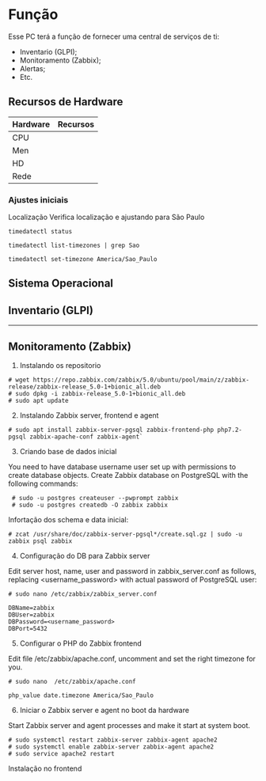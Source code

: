 # Função 
Esse PC terá a função de fornecer uma central de serviços de ti:
* Inventario (GLPI);
* Monitoramento (Zabbix);
* Alertas;
* Etc.

## Recursos de Hardware

Hardware | Recursos
---------|-----------
CPU | 
Men|
HD|
Rede|

### Ajustes iniciais 
 Localização
 Verifica localização e ajustando para São Paulo

`timedatectl status`

`timedatectl list-timezones | grep Sao`

`timedatectl set-timezone America/Sao_Paulo`



## Sistema Operacional 

## Inventario (GLPI)


***
## Monitoramento (Zabbix)

1. Instalando os repositorio

~~~~Shell
# wget https://repo.zabbix.com/zabbix/5.0/ubuntu/pool/main/z/zabbix-release/zabbix-release_5.0-1+bionic_all.deb
# sudo dpkg -i zabbix-release_5.0-1+bionic_all.deb
# sudo apt update
~~~~

2. Instalando Zabbix server, frontend e agent

~~~~shell
# sudo apt install zabbix-server-pgsql zabbix-frontend-php php7.2-pgsql zabbix-apache-conf zabbix-agent`
~~~~

3. Criando base de dados inicial

You need to have database username user set up with permissions to create database objects.
Create Zabbix database on PostgreSQL with the following commands:

~~~~console
 # sudo -u postgres createuser --pwprompt zabbix
 # sudo -u postgres createdb -O zabbix zabbix
~~~~

Infortação dos schema e data inicial:

~~~~shell
# zcat /usr/share/doc/zabbix-server-pgsql*/create.sql.gz | sudo -u zabbix psql zabbix
~~~~
4. Configuração do DB para Zabbix server

Edit server host, name, user and password in zabbix_server.conf as follows, replacing <username_password> with actual password of PostgreSQL user:

~~~~shell
# sudo nano /etc/zabbix/zabbix_server.conf
~~~~
~~~~
DBName=zabbix
DBUser=zabbix
DBPassword=<username_password>
DBPort=5432
~~~~
5. Configurar o PHP do Zabbix frontend

Edit file /etc/zabbix/apache.conf, uncomment and set the right timezone for you.

~~~~shell
# sudo nano  /etc/zabbix/apache.conf
~~~~
~~~~
php_value date.timezone America/Sao_Paulo
~~~~

6. Iniciar o Zabbix server e agent no boot da hardware

Start Zabbix server and agent processes and make it start at system boot.
~~~~shell
# sudo systemctl restart zabbix-server zabbix-agent apache2
# sudo systemctl enable zabbix-server zabbix-agent apache2
# sudo service apache2 restart
~~~~
Instalação no frontend



